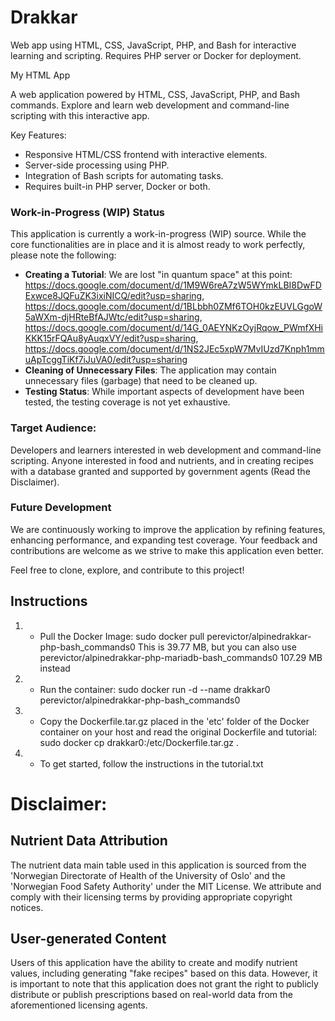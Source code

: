 # Drakkar
Web app using HTML, CSS, JavaScript, PHP, and Bash for interactive learning and scripting. Requires PHP server or Docker for deployment.

My HTML App

A web application powered by HTML, CSS, JavaScript, PHP, and Bash commands. Explore and learn web development and command-line scripting with this interactive app.

Key Features:
- Responsive HTML/CSS frontend with interactive elements.
- Server-side processing using PHP.
- Integration of Bash scripts for automating tasks.
- Requires built-in PHP server, Docker or both.


### Work-in-Progress (WIP) Status
This application is currently a work-in-progress (WIP) source. While the core functionalities are in place and it is almost ready to work perfectly, please note the following:
- **Creating a Tutorial**: We are lost "in quantum space" at this point: https://docs.google.com/document/d/1M9W6reA7zW5WYmkLBI8DwFDExwce8JQFuZK3ixiNICQ/edit?usp=sharing, https://docs.google.com/document/d/1BLbbh0ZMf6TOH0kzEUVLGgoW5aWXm-djHRteBfAJWtc/edit?usp=sharing, https://docs.google.com/document/d/14G_0AEYNKzOyjRqow_PWmfXHiKKK15rFQAu8yAuqxVY/edit?usp=sharing, https://docs.google.com/document/d/1NS2JEc5xpW7MvIUzd7Knph1mmuApTcggTiKf7iJuVA0/edit?usp=sharing
- **Cleaning of Unnecessary Files**: The application may contain unnecessary files (garbage) that need to be cleaned up.
- **Testing Status**: While important aspects of development have been tested, the testing coverage is not yet exhaustive.

### Target Audience:

Developers and learners interested in web development and command-line scripting. Anyone interested in food and nutrients, and in creating recipes with a database granted and supported by government agents (Read the Disclaimer).

### Future Development
We are continuously working to improve the application by refining features, enhancing performance, and expanding test coverage. Your feedback and contributions are welcome as we strive to make this application even better.

Feel free to clone, explore, and contribute to this project!

## Instructions

1. * Pull the Docker Image:
   sudo docker pull perevictor/alpinedrakkar-php-bash_commands0
    This is 39.77 MB, but you can also use perevictor/alpinedrakkar-php-mariadb-bash_commands0 107.29 MB instead
2. * Run the container:
   sudo docker run -d --name drakkar0 perevictor/alpinedrakkar-php-bash_commands0
3. * Copy the Dockerfile.tar.gz placed in the 'etc' folder of the Docker container on your host and read the original Dockerfile and tutorial: 
   sudo docker cp drakkar0:/etc/Dockerfile.tar.gz .
4. * To get started, follow the instructions in the tutorial.txt


# Disclaimer:

## Nutrient Data Attribution
The nutrient data main table used in this application is sourced from the 'Norwegian Directorate of Health of the University of Oslo' and the 'Norwegian Food Safety Authority' under the MIT License. We attribute and comply with their licensing terms by providing appropriate copyright notices.

## User-generated Content
Users of this application have the ability to create and modify nutrient values, including generating "fake recipes" based on this data. However, it is important to note that this application does not grant the right to publicly distribute or publish prescriptions based on real-world data from the aforementioned licensing agents.
